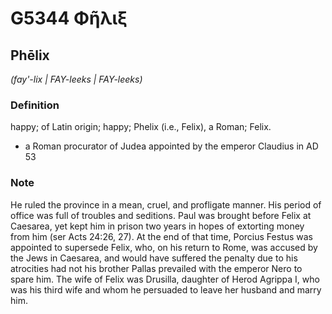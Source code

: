 # G5344 Φῆλιξ

## Phēlix

_(fay'-lix | FAY-leeks | FAY-leeks)_

### Definition

happy; of Latin origin; happy; Phelix (i.e., Felix), a Roman; Felix.

- a Roman procurator of Judea appointed by the emperor Claudius in AD 53

### Note

He ruled the province in a mean, cruel, and profligate manner. His period of office was full of troubles and seditions. Paul was brought before Felix at Caesarea, yet kept him in prison two years in hopes of extorting money from him (ser Acts 24:26, 27). At the end of that time, Porcius Festus was appointed to supersede Felix, who, on his return to Rome, was accused by the Jews in Caesarea, and would have suffered the penalty due to his atrocities had not his brother Pallas prevailed with the emperor Nero to spare him. The wife of Felix was Drusilla, daughter of Herod Agrippa I, who was his third wife and whom he persuaded to leave her husband and marry him.

